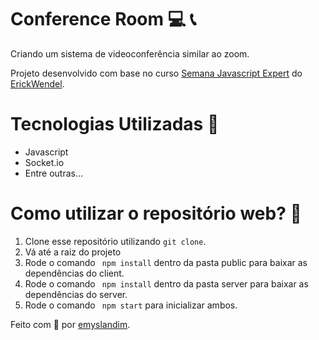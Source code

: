 # Conference Room  :computer: :telephone_receiver:
Criando um sistema de videoconferência similar ao zoom.

Projeto desenvolvido com base no curso <a href="https://github.com/ErickWendel/semana-javascript-expert02" target="_blank">Semana Javascript Expert</a> do <a href="https://github.com/ErickWendel" target="_blank">ErickWendel</a>.


# Tecnologias Utilizadas 🚀
* Javascript<br />
* Socket.io<br />
* Entre outras...

# Como utilizar o repositório web? 🤔
  1. Clone esse repositório utilizando <code>git clone</code>.
  2. Vá até a raiz do projeto
  3. Rode o comando <code> npm install</code> dentro da pasta public para baixar as dependências do client.
  3. Rode o comando <code> npm install</code> dentro da pasta server para baixar as dependências do server.
  4. Rode o comando <code> npm start</code> para inicializar ambos.

Feito com 💜 por <a href="https://github.com/emyslandim" target="_blank">emyslandim</a>.
